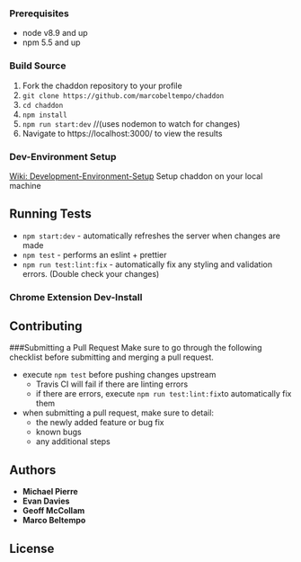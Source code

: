 ### Prerequisites

* node v8.9 and up
* npm 5.5 and up

### Build Source
1.  Fork the chaddon repository to your profile
2. `git clone https://github.com/marcobeltempo/chaddon`
3. `cd chaddon`
4. `npm install`
5. `npm run start:dev` //(uses nodemon to watch for changes)
6.  Navigate to https://localhost:3000/ to view the results

### Dev-Environment Setup
[Wiki: Development-Environment-Setup](https://github.com/marcobeltempo/chaddon/wiki/Development-Environment-Setup)
Setup chaddon on your local machine

## Running Tests
* `npm start:dev` - automatically refreshes the server when changes are made
* `npm test` - performs an eslint + prettier
* `npm run test:lint:fix` - automatically fix any styling and validation errors. (Double check your changes)

### Chrome Extension Dev-Install

## Contributing

###Submitting a Pull Request
Make sure to go through the following checklist before submitting and merging a pull request.

- execute `npm test` before pushing changes upstream
  - Travis CI will fail if there are linting errors
  - if there are errors, execute `npm run test:lint:fix`to automatically fix them
- when submitting a pull request, make sure to detail:
  - the newly added feature or bug fix
  - known bugs
  - any additional steps 

## Authors

* **Michael Pierre**
* **Evan Davies**
* **Geoff McCollam**
* **Marco Beltempo**

## License
